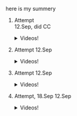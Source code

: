 here is my summery


1. Attempt  
12.Sep, did CC
     <details><summary>Videos!</summary>
  
     https://user-images.githubusercontent.com/3542031/196006069-e01d1e14-2715-4017-b251-4715a3a18f31.mp4

     https://user-images.githubusercontent.com/3542031/196006070-43636f0c-819d-4262-9f54-4678f5791092.mp4
     </details>   
2. Attempt
12.Sep
     <details><summary>Videos!</summary>
  
     https://user-images.githubusercontent.com/3542031/196006214-071ff3a9-0003-4b48-af18-6e035676e600.mp4
  
     https://user-images.githubusercontent.com/3542031/196006216-0f6f2727-85a5-45fa-8e5e-ec18f3d31f9e.mp4
     </details>   
3. Attempt
12.Sep
     <details><summary>Videos!</summary>
  
     https://user-images.githubusercontent.com/3542031/196006769-a8ac6430-c7ab-4392-907b-a0c71fc8812a.mp4

     https://user-images.githubusercontent.com/3542031/196006627-8db96dae-ac21-433f-957c-95ac89efcf06.mp4

     https://user-images.githubusercontent.com/3542031/196006629-5eaaa9c3-056e-4135-8d5e-b60ac9b649e1.mp4        
     </details>   
4. Attempt, 18.Sep
12.Sep
     <details><summary>Videos!</summary>
  
     https://user-images.githubusercontent.com/3542031/196006374-673d54d4-c66f-4f42-b479-c1e7e9b2ffba.mp4

     https://user-images.githubusercontent.com/3542031/196006363-8536c792-e0cf-4d03-857b-601c40936dbf.mp4
     </details>   

  
